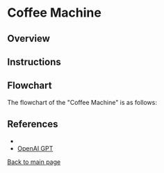 # Coffee Machine

## Overview


## Instructions


## Flowchart
The flowchart of the "Coffee Machine" is as follows: 

## References
- 
- [OpenAI GPT](https://www.openai.com/)

[Back to main page](https://github.com/ErkanHatipoglu/100-days-of-code)